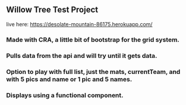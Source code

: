 ## Willow Tree Test Project

live here: https://desolate-mountain-86175.herokuapp.com/

### Made with CRA, a little bit of bootstrap for the grid system.

### Pulls data from the api and will try until it gets data.

### Option to play with full list, just the mats, currentTeam, and with 5 pics and name or 1 pic and 5 names.

### Displays using a functional component.
